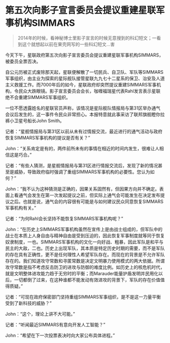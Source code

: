 # 第五次向影子宣言委员会提议重建星联军事机构SIMMARS

> 2014年的时候，看神秘博士里影子宣言的时候无意搜到的科幻短文；一看到这个就想起以前在果壳网写的一些科幻短文...害

今天下午，星联政府第五次向影子宣言委员会提议重建星联军事机构SIMMARS，被委员全票否决。

自公元历被正式废除那天起，星联便解散了一切民兵、自卫队、军队等SIMMARS军事组织，由主业为探索的星际舰队接管星联九九七十二星系的保卫、治安及人道主义救援工作。而7000年后的如今，星联政府却突然提议重建SIMMARS军事机构，令民众大跌眼镜。影子宣言委员会会长，咖喱福瑞星代表Rahl发言表示星联绝不会重建SIMMARS军事组织。

一位不愿透露姓名的星联官员声称，该情况是星际舰队情报局与第31区举办通气会议后发生的，这一事件令民众非常担心。本报特意就此事采访了联邦旗舰瞪你拉裤小卫星号船长John Smith。

记者：“星舰情报局与第31区以前从未有过情报交流，最近进行的通气活动与政府恢复SIMMARS军事机构的提议是否有关？”

John：“关系肯定是有的，两件前所未有的事情在相近的时间内发生，很难让人相信这是巧合。”

记者：“有些人猜测，是星舰情报局与第31区进行情报交流后，发现了新的情况甚至是威胁，导致政府临时强调了重组SIMMARS军事机构的必要性。您认为如何？”

John：“我不认为这种猜测是正确的，因果关系固然有，但因果方向并不确定。表面上看通气会发生在第一次发起提议之前，但实际上通气会可能发生在决定发布提议之后。也就是说，通气会的内容很有可能是与如何建议民众同意恢复SIMMARS军事机构有关。”

记者：“为何Rahl会长坚持不能恢复SIMMARS军事机构呢？”

John：“在历史上SIMMARS军事机构虽然在宣传上是由战士组成的，但军队中的战士在本质上人身自由与精神自由是受到压迫的，因此恢复军事制度就等同于恢复奴隶制度，一也。SIMMARS军事机构的文化一向好战、粗暴，因此军队是和平与民主的大敌，二也。历史上出现军队，其本质是特定历史时期的需要，而不是军队的存在具有正确性，更不是任何理性人希望军队存在。而现在的背景是不允许军队存在的。我们知道攻守常数和寻匿常数是决定文明暴力使用模式的两大依据。所谓攻守常数是指不考虑反击防卫的进攻与防御的难度比例。如历史上的核危机时代，就是文明整体进攻能力趋于无穷时的平衡；而Marauder能量护盾发明并民用化以后，一切都倒了过来，在这种谁都不能发动有效进攻的背景下，军队的存在价值值得质疑。”

记者：“可现在政府保密部门坚持重组SIMMARS军事组织，是不是这一力量平衡受到了新科技的威胁？”

John：“这个，理论上讲不大可能。”

记者：“听闻最近SIMMARS有意向开发人工智能？”

John：“希望在下一次投票表决时向大家公布具体进程。”